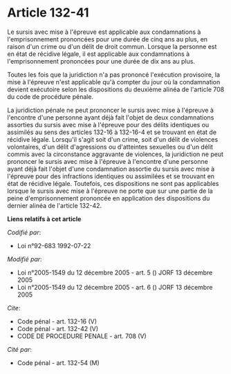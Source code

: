 # Article 132-41

Le sursis avec mise à l'épreuve est applicable aux condamnations à l'emprisonnement prononcées pour une durée de cinq ans au
plus, en raison d'un crime ou d'un délit de droit commun. Lorsque la personne est en état de récidive légale, il est
applicable aux condamnations à l'emprisonnement prononcées pour une durée de dix ans au plus. 

Toutes les fois que la juridiction n'a pas prononcé l'exécution provisoire, la mise à l'épreuve n'est applicable qu'à compter
du jour où la condamnation devient exécutoire selon les dispositions du deuxième alinéa de l'article 708 du code de procédure
pénale. 

La juridiction pénale ne peut prononcer le sursis avec mise à l'épreuve à l'encontre d'une personne ayant déjà fait l'objet
de deux condamnations assorties du sursis avec mise à l'épreuve pour des délits identiques ou assimilés au sens des articles
132-16 à 132-16-4 et se trouvant en état de récidive légale. Lorsqu'il s'agit soit d'un crime, soit d'un délit de violences
volontaires, d'un délit d'agressions ou d'atteintes sexuelles ou d'un délit commis avec la circonstance aggravante de
violences, la juridiction ne peut prononcer le sursis avec mise à l'épreuve à l'encontre d'une personne ayant déjà fait
l'objet d'une condamnation assortie du sursis avec mise à l'épreuve pour des infractions identiques ou assimilées et se
trouvant en état de récidive légale. Toutefois, ces dispositions ne sont pas applicables lorsque le sursis avec mise à
l'épreuve ne porte que sur une partie de la peine d'emprisonnement prononcée en application des dispositions du dernier
alinéa de l'article 132-42.

**Liens relatifs à cet article**

_Codifié par_:

  - Loi n°92-683 1992-07-22

_Modifié par_:

  - Loi n°2005-1549 du 12 décembre 2005 - art. 5 () JORF 13 décembre 2005
  - Loi n°2005-1549 du 12 décembre 2005 - art. 6 () JORF 13 décembre 2005

_Cite_:

  - Code pénal - art. 132-16 (V)
  - Code pénal - art. 132-42 (V)
  - CODE DE PROCEDURE PENALE - art. 708 (V)

_Cité par_:

  - Code pénal - art. 132-54 (M)
